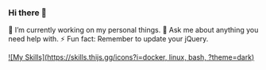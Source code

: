 ### Hi there 👋

🔭 I’m currently working on my personal things.
💬 Ask me about anything you need help with.
⚡ Fun fact: Remember to update your jQuery.


[![My Skills](https://skills.thijs.gg/icons?i=docker, linux, bash, ?theme=dark)](https://skills.thijs.gg)
